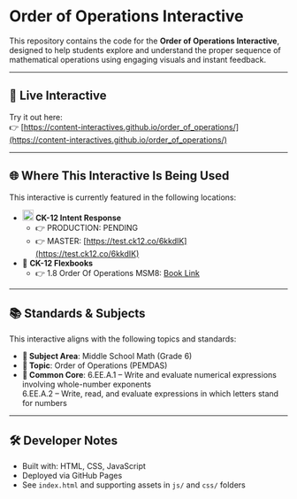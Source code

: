 # Order of Operations Interactive

This repository contains the code for the **Order of Operations Interactive**, designed to help students explore and understand the proper sequence of mathematical operations using engaging visuals and instant feedback.

---

## 🔗 Live Interactive

Try it out here:  
👉 [https://content-interactives.github.io/order_of_operations/](https://content-interactives.github.io/order_of_operations/)

---

## 🌐 Where This Interactive Is Being Used

This interactive is currently featured in the following locations:

- <img width="20" height="20" alt="image" src="https://github.com/user-attachments/assets/5d12571f-8e12-4441-98ab-c0bc94069a96" /> **CK-12 Intent Response**  
  - 👉 PRODUCTION: PENDING  
  - 👉 MASTER: [https://test.ck12.co/6kkdIK](https://test.ck12.co/6kkdIK)
- 📘 **CK-12 Flexbooks**
  - 👉 1.8 Order Of Operations MSM8: [Book Link](https://flexbooks.ck12.org/cbook/ck-12-middle-school-math-concepts-grade-8/section/1.8/related/lesson/order-of-operations-msm6-ccss/?referrer=search)

---

## 📚 Standards & Subjects

This interactive aligns with the following topics and standards:

- **📂 Subject Area**: Middle School Math (Grade 6)
- **🧮 Topic**: Order of Operations (PEMDAS)
- **📏 Common Core**: 6.EE.A.1 – Write and evaluate numerical expressions involving whole-number exponents  
  6.EE.A.2 – Write, read, and evaluate expressions in which letters stand for numbers

---

## 🛠️ Developer Notes

- Built with: HTML, CSS, JavaScript
- Deployed via GitHub Pages
- See `index.html` and supporting assets in `js/` and `css/` folders
